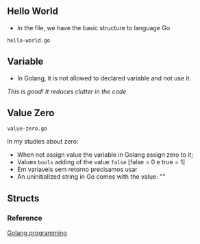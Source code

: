 ## Hello World
- In the file, we have the basic structure to language Go

`hello-world.go`

## Variable
- In Golang, it is not allowed to declared variable and not use it.

_This is good! It reduces clutter in the code_

## Value Zero
`value-zero.go`

In my studies about zero:

- When not assign value the variable in Golang assign zero to it;
- Values `bools` adding of the value `false` [false = 0 e true = 1]
- Em variaveis sem retorno precisamos usar
- An uninitialized string in Go comes with the value: ""

## Structs


### Reference 
[Golang programming](https://go.dev/ref/spec)

